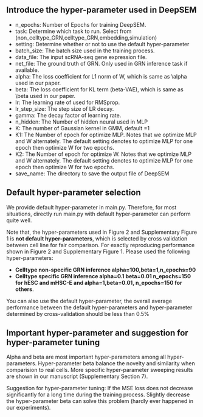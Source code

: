## Introduce the hyper-parameter used in DeepSEM

- n_epochs: Number of Epochs for training DeepSEM.
- task: Determine which task to run. Select from (non_celltype_GRN,celltype_GRN,embedding,simulation)
- setting: Determine whether or not to use the default hyper-parameter
- batch_size: The batch size used in the training process.
- data_file: The input scRNA-seq gene expression file.
- net_file: The ground truth of GRN. Only used in GRN inference task if available. 
- alpha: The loss coefficient for L1 norm of W, which is same as \alpha used in our paper.
- beta: The loss coefficient for KL term (beta-VAE), which is same as \beta used in our paper.
- lr: The learning rate of used for RMSprop.
- lr_step_size: The step size of LR decay.
- gamma: The decay factor of learning rate.
- n_hidden: The Number of hidden neural used in MLP
- K: The number of Gaussian kernel in GMM, default =1
- K1: The Number of epoch for optimize MLP. Notes that we optimize MLP and W alternately. The default setting denotes
 to optimize MLP for one epoch then optimize W for two epochs.
- K2: The Number of epoch for optimize W. Notes that we optimize MLP and W alternately. The default setting denotes
 to optimize MLP for one epoch then optimize W for two epochs.
- save_name: The directory to save the output file of DeepSEM


## Default hyper-parameter selection

We provide default hyper-parameter in main.py. Therefore, for most situations, directly run main.py with default 
hyper-parameter can perform quite well.

Note that, the hyper-parameters used in Figure 2 and Supplementary Figure 1 is **not default hyper-parameters**, which is 
selected by cross validation between cell line for fair comparison. For exactly reproducing performance shown in 
Figure 2 and Supplementary Figure 1. Please used the following hyper-parameters:

- **Celltype non-specific GRN inference alpha=100,beta=1,n_epochs=90**
- **Celltype specific GRN inference alpha=0.1 beta=0.01 n_epochs=150 for hESC and mHSC-E and alpha=1,beta=0.01,
n_epochs=150 for others**.

You can also use the default hyper-parameter, the overall average performance between the default hyper-parameters and 
hyper-parameter determined by cross-validation should be less than 0.5%

## Important hyper-parameter and suggestion for hyper-parameter tuning

Alpha and beta are most important hyper-parameters among all hyper-parameters. Hyper-parameter beta balance the 
novelty and similarity when comparision to real cells. More specific hyper-parameter sweeping results are shown in our manuscript (Supplementary Section 7). 
 
Suggestion for hyper-parameter tuning: If the MSE loss does not decrease significantly for a long time during the 
training process. Slightly decrease the hyper-parameter beta can solve this problem (hardly ever happened in our 
experiments). 
